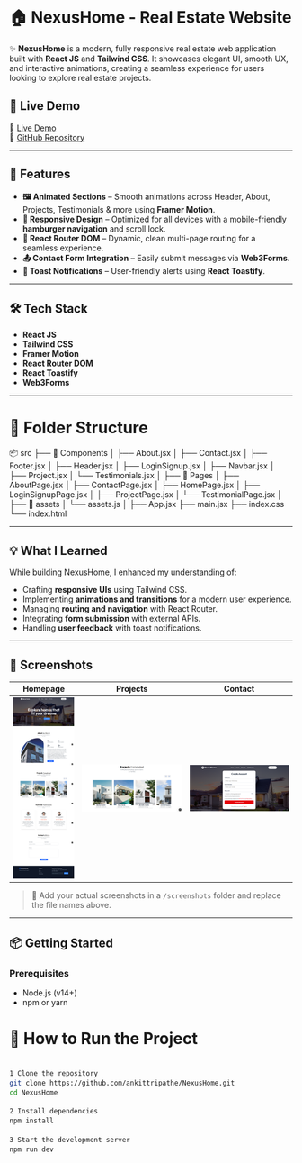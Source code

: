 # 🏠 NexusHome - Real Estate Website

✨ **NexusHome** is a modern, fully responsive real estate web application built with **React JS** and **Tailwind CSS**. It showcases elegant UI, smooth UX, and interactive animations, creating a seamless experience for users looking to explore real estate projects.

## 🚀 Live Demo

🔗 [Live Demo](https://nexushome-realstate.vercel.app/)  
📂 [GitHub Repository](https://github.com/ankittripathe/RealEstate-App)

---

## 🎯 Features

- **🖼️ Animated Sections** – Smooth animations across Header, About, Projects, Testimonials & more using **Framer Motion**.
- **📱 Responsive Design** – Optimized for all devices with a mobile-friendly **hamburger navigation** and scroll lock.
- **🔄 React Router DOM** – Dynamic, clean multi-page routing for a seamless experience.
- **📤 Contact Form Integration** – Easily submit messages via **Web3Forms**.
- **🔔 Toast Notifications** – User-friendly alerts using **React Toastify**.

---

## 🛠️ Tech Stack

- **React JS**
- **Tailwind CSS**
- **Framer Motion**
- **React Router DOM**
- **React Toastify**
- **Web3Forms**

---

# 📁 Folder Structure
📦 src
├── 📁 Components
│   ├── About.jsx
│   ├── Contact.jsx
│   ├── Footer.jsx
│   ├── Header.jsx
│   ├── LoginSignup.jsx
│   ├── Navbar.jsx
│   ├── Project.jsx
│   └── Testimonials.jsx
│
├── 📁 Pages
│   ├── AboutPage.jsx
│   ├── ContactPage.jsx
│   ├── HomePage.jsx
│   ├── LoginSignupPage.jsx
│   ├── ProjectPage.jsx
│   └── TestimonialPage.jsx
│
├── 📁 assets
│   └── assets.js
│
├── App.jsx
├── main.jsx
├── index.css
└── index.html

---

## 💡 What I Learned

While building NexusHome, I enhanced my understanding of:

- Crafting **responsive UIs** using Tailwind CSS.
- Implementing **animations and transitions** for a modern user experience.
- Managing **routing and navigation** with React Router.
- Integrating **form submission** with external APIs.
- Handling **user feedback** with toast notifications.

---

## 📸 Screenshots

| Homepage | Projects | Contact |
|---------|----------|---------|
| ![Home](./screenshots/home.png) | ![Projects](./screenshots/projects.png) | ![Contact](./screenshots/contact.png) |

> 📁 Add your actual screenshots in a `/screenshots` folder and replace the file names above.

---

## 📦 Getting Started

### Prerequisites

- Node.js (v14+)
- npm or yarn

# 🚀 How to Run the Project

```bash

1 Clone the repository
git clone https://github.com/ankittripathe/NexusHome.git
cd NexusHome

2 Install dependencies
npm install

3 Start the development server
npm run dev
